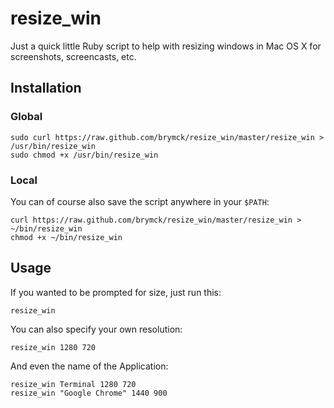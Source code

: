 resize_win
==========

Just a quick little Ruby script to help with resizing windows in Mac OS X for
screenshots, screencasts, etc.

Installation
------------

### Global

    sudo curl https://raw.github.com/brymck/resize_win/master/resize_win > /usr/bin/resize_win
    sudo chmod +x /usr/bin/resize_win

### Local

You can of course also save the script anywhere in your `$PATH`:

    curl https://raw.github.com/brymck/resize_win/master/resize_win > ~/bin/resize_win
    chmod +x ~/bin/resize_win

Usage
-----

If you wanted to be prompted for size, just run this:

    resize_win

You can also specify your own resolution:

    resize_win 1280 720

And even the name of the Application:

    resize_win Terminal 1280 720
    resize_win "Google Chrome" 1440 900
